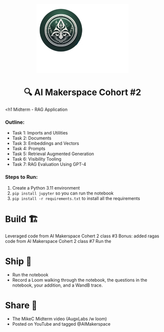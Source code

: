 

<p align = "center" draggable=”false” ><img src="https://github.com/MikeConDH/AIE2/blob/main/MikeC/CraBashIcon.jpg" 
     width="300px"
     height="auto"/>
</p>

## <h1 align="center" id="heading">🔍 AI Makerspace Cohort #2</h1><h1 Midterm - RAG Application</h1>

### Outline:

- Task 1: Imports and Utilities
- Task 2: Documents
- Task 3: Embeddings and Vectors
- Task 4: Prompts
- Task 5: Retrieval Augmented Generation
- Task 6: Visibility Tooling
- Task 7: RAG Evaluation Using GPT-4

### Steps to Run:

1. Create a Python 3.11 environment
2. `pip install jupyter` so you can run the notebook
3. `pip install -r requirements.txt` to install all the requirements

# Build 🏗️

Leveraged code from AI Makerspace Cohert 2 class #3
Bonus: added ragas code from AI Makerspace Cohert 2 class #7
Run the 

# Ship 🚢

- Run the notebook
- Record a Loom walking through the notebook, the questions in the notebook, your addition, and a WandB trace.

# Share 🚀

- The MikeC Midterm video (AugxLabs /w loom)
- Posted on YouTube and tagged @AIMakerspace

